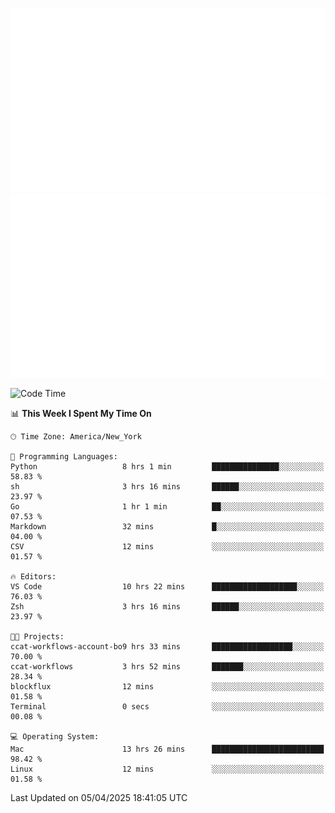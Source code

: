 <a href="https://github.com/jstrieb/github-stats">
 
![](https://github.com/evanhuang117/github-stats/blob/master/generated/overview.svg)
![](https://github.com/evanhuang117/github-stats/blob/master/generated/languages.svg)

</a>

<!--START_SECTION:waka-->
![Code Time](http://img.shields.io/badge/Code%20Time-759%20hrs%2050%20mins-blue)

📊 **This Week I Spent My Time On** 

```text
🕑︎ Time Zone: America/New_York

💬 Programming Languages: 
Python                   8 hrs 1 min         ███████████████░░░░░░░░░░   58.83 % 
sh                       3 hrs 16 mins       ██████░░░░░░░░░░░░░░░░░░░   23.97 % 
Go                       1 hr 1 min          ██░░░░░░░░░░░░░░░░░░░░░░░   07.53 % 
Markdown                 32 mins             █░░░░░░░░░░░░░░░░░░░░░░░░   04.00 % 
CSV                      12 mins             ░░░░░░░░░░░░░░░░░░░░░░░░░   01.57 % 

🔥 Editors: 
VS Code                  10 hrs 22 mins      ███████████████████░░░░░░   76.03 % 
Zsh                      3 hrs 16 mins       ██████░░░░░░░░░░░░░░░░░░░   23.97 % 

🐱‍💻 Projects: 
ccat-workflows-account-bo9 hrs 33 mins       ██████████████████░░░░░░░   70.00 % 
ccat-workflows           3 hrs 52 mins       ███████░░░░░░░░░░░░░░░░░░   28.34 % 
blockflux                12 mins             ░░░░░░░░░░░░░░░░░░░░░░░░░   01.58 % 
Terminal                 0 secs              ░░░░░░░░░░░░░░░░░░░░░░░░░   00.08 % 

💻 Operating System: 
Mac                      13 hrs 26 mins      █████████████████████████   98.42 % 
Linux                    12 mins             ░░░░░░░░░░░░░░░░░░░░░░░░░   01.58 % 
```


 Last Updated on 05/04/2025 18:41:05 UTC
<!--END_SECTION:waka-->
